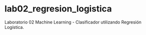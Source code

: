 # lab02_regresion_logistica
Laboratorio 02 Machine Learning - Clasificador utilizando Regresión Logística.
